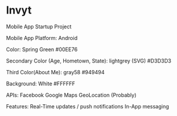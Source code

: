 # Invyt

Mobile App Startup Project

Mobile App Platform:
Android

Color:
Spring Green #00EE76

Secondary Color (Age, Hometown, State): 
lightgrey (SVG)	#D3D3D3

Third Color(About Me):
gray58	#949494

Background:
White #FFFFFF

APIs: 
Facebook
Google Maps GeoLocation (Probably)

Features: 
Real-Time updates / push notifications
In-App messaging
